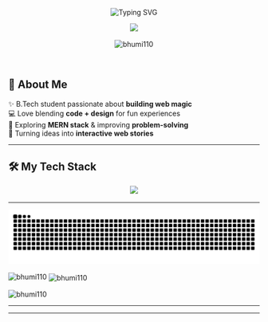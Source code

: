 
<p align="center">
  <img src="https://readme-typing-svg.demolab.com?font=Fira+Code&size=28&duration=3000&pause=10000&color=FF69B4&center=true&vCenter=true&repeat=false&width=435&lines=Hey!+I'm+Bhumi..." alt="Typing SVG" />
</p>


<p align="center">
  <img src="https://media.giphy.com/media/WUlplcMpOCEmTGBtBW/giphy.gif" width="250px" />
</p>
<p align="center">
  <img src="https://komarev.com/ghpvc/?username=bhumi110&label=Profile%20views&color=0e75b6&style=flat" alt="bhumi110" />
</p>
<br>

## 🚀 About Me
✨ B.Tech student passionate about **building web magic**  
💻 Love blending **code + design** for fun experiences  
🌱 Exploring **MERN stack** & improving **problem-solving**  
🎨 Turning ideas into **interactive web stories**  

---

## 🛠️ My Tech Stack  
<p align="center">
  <img src="https://skillicons.dev/icons?i=c,python,html,css,js,bootstrap,nodejs,express,mongodb,mysql,figma,git,github&perline=7" />
</p>

---


![Neon Snake](https://github.com/bhumi110/bhumi110/blob/output/snake-neon.svg)

<p><img align="left" src="https://github-readme-stats.vercel.app/api/top-langs?username=bhumi110&show_icons=true&locale=en&layout=compact" alt="bhumi110" /></p>

<p>&nbsp;<img align="center" src="https://github-readme-stats.vercel.app/api?username=bhumi110&show_icons=true&locale=en" alt="bhumi110" /></p>

<p><img align="center" src="https://github-readme-streak-stats.herokuapp.com/?user=bhumi110&" alt="bhumi110" /></p>


---

---



